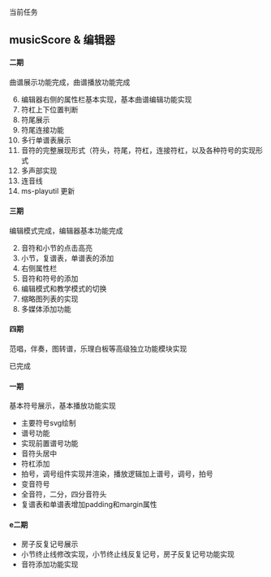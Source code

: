 当前任务

## musicScore & 编辑器

#### 二期

曲谱展示功能完成，曲谱播放功能完成

6. 编辑器右侧的属性栏基本实现，基本曲谱编辑功能实现
6. 符杠上下位置判断
4. 符尾展示
5. 符尾连接功能
6. 多行单谱表展示
1. 音符的完整展现形式（符头，符尾，符杠，连接符杠，以及各种符号的实现形式
2. 多声部实现
3. 连音线
4. ms-playutil 更新

#### 三期

编辑模式完成，编辑器基本功能完成

2. 音符和小节的点击高亮
3. 小节，复谱表，单谱表的添加
4. 右侧属性栏
5. 音符和符号的添加
6. 编辑模式和教学模式的切换
7. 缩略图列表的实现
8. 多媒体添加功能

#### 四期

范唱，伴奏，图转谱，乐理白板等高级独立功能模块实现

已完成

#### 一期

基本符号展示，基本播放功能实现

+ 主要符号svg绘制
+ 谱号功能
+ 实现前置谱号功能
+ 音符头居中
+ 符杠添加
+ 拍号，调号组件实现并渲染，播放逻辑加上谱号，调号，拍号
+ 变音符号
+ 全音符，二分，四分音符头
+ 复谱表和单谱表增加padding和margin属性

#### e二期

+ 房子反复记号展示
+ 小节终止线修改实现，小节终止线反复记号，房子反复记号功能实现
+ 音符添加功能实现
